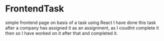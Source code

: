 # FrontendTask
simple frontend page on basis of a task using React
I have done this task after a company has assigned it as an assignment, as I coudlnt complete it then so I have worked on it after that and completed it.
